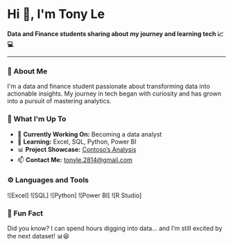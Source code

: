# Hi 👋, I'm Tony Le

**Data and Finance students sharing about my journey and learning tech 📈💻**

---

### 🌟 About Me
I'm a data and finance student passionate about transforming data into actionable insights. My journey in tech began with curiosity and has grown into a pursuit of mastering analytics.

### 🔭 What I'm Up To
- 🌱 **Currently Working On:** Becoming a data analyst
- 📘 **Learning:** Excel, SQL, Python, Power BI
- 📊 **Project Showcase:** [Contoso’s Analysis](link_here)
- 📫 **Contact Me:** [tonyle.2814@gmail.com](mailto:tonyle.2814@gmail.com)

### ⚙️ Languages and Tools
![Excel]
![SQL]
![Python]
![Power BI]
![R Studio]

### 🎉 Fun Fact
Did you know? I can spend hours digging into data... and I’m still excited by the next dataset! 📊😆
